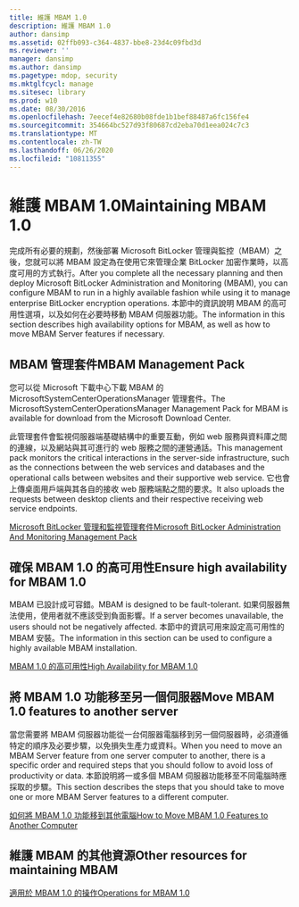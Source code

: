 ```yaml
---
title: 維護 MBAM 1.0
description: 維護 MBAM 1.0
author: dansimp
ms.assetid: 02ffb093-c364-4837-bbe8-23d4c09fbd3d
ms.reviewer: ''
manager: dansimp
ms.author: dansimp
ms.pagetype: mdop, security
ms.mktglfcycl: manage
ms.sitesec: library
ms.prod: w10
ms.date: 08/30/2016
ms.openlocfilehash: 7eecef4e82680b08fde1b1bef88487a6fc156fe4
ms.sourcegitcommit: 354664bc527d93f80687cd2eba70d1eea024c7c3
ms.translationtype: MT
ms.contentlocale: zh-TW
ms.lasthandoff: 06/26/2020
ms.locfileid: "10811355"
---
```

# <span data-ttu-id="82e6b-103">維護 MBAM 1.0</span><span class="sxs-lookup"><span data-stu-id="82e6b-103">Maintaining MBAM 1.0</span></span>


<span data-ttu-id="82e6b-104">完成所有必要的規劃，然後部署 Microsoft BitLocker 管理與監控（MBAM）之後，您就可以將 MBAM 設定為在使用它來管理企業 BitLocker 加密作業時，以高度可用的方式執行。</span><span class="sxs-lookup"><span data-stu-id="82e6b-104">After you complete all the necessary planning and then deploy Microsoft BitLocker Administration and Monitoring (MBAM), you can configure MBAM to run in a highly available fashion while using it to manage enterprise BitLocker encryption operations.</span></span> <span data-ttu-id="82e6b-105">本節中的資訊說明 MBAM 的高可用性選項，以及如何在必要時移動 MBAM 伺服器功能。</span><span class="sxs-lookup"><span data-stu-id="82e6b-105">The information in this section describes high availability options for MBAM, as well as how to move MBAM Server features if necessary.</span></span>

## <span data-ttu-id="82e6b-106">MBAM 管理套件</span><span class="sxs-lookup"><span data-stu-id="82e6b-106">MBAM Management Pack</span></span>


<span data-ttu-id="82e6b-107">您可以從 Microsoft 下載中心下載 MBAM 的 MicrosoftSystemCenterOperationsManager 管理套件。</span><span class="sxs-lookup"><span data-stu-id="82e6b-107">The MicrosoftSystemCenterOperationsManager Management Pack for MBAM is available for download from the Microsoft Download Center.</span></span>

<span data-ttu-id="82e6b-108">此管理套件會監視伺服器端基礎結構中的重要互動，例如 web 服務與資料庫之間的連線，以及網站與其可進行的 web 服務之間的運營通話。</span><span class="sxs-lookup"><span data-stu-id="82e6b-108">This management pack monitors the critical interactions in the server-side infrastructure, such as the connections between the web services and databases and the operational calls between websites and their supportive web service.</span></span> <span data-ttu-id="82e6b-109">它也會上傳桌面用戶端與其各自的接收 web 服務端點之間的要求。</span><span class="sxs-lookup"><span data-stu-id="82e6b-109">It also uploads the requests between desktop clients and their respective receiving web service endpoints.</span></span>

[<span data-ttu-id="82e6b-110">Microsoft BitLocker 管理和監視管理套件</span><span class="sxs-lookup"><span data-stu-id="82e6b-110">Microsoft BitLocker Administration And Monitoring Management Pack</span></span>](https://go.microsoft.com/fwlink/p/?LinkId=258390)

## <span data-ttu-id="82e6b-111">確保 MBAM 1.0 的高可用性</span><span class="sxs-lookup"><span data-stu-id="82e6b-111">Ensure high availability for MBAM 1.0</span></span>


<span data-ttu-id="82e6b-112">MBAM 已設計成可容錯。</span><span class="sxs-lookup"><span data-stu-id="82e6b-112">MBAM is designed to be fault-tolerant.</span></span> <span data-ttu-id="82e6b-113">如果伺服器無法使用，使用者就不應該受到負面影響。</span><span class="sxs-lookup"><span data-stu-id="82e6b-113">If a server becomes unavailable, the users should not be negatively affected.</span></span> <span data-ttu-id="82e6b-114">本節中的資訊可用來設定高可用性的 MBAM 安裝。</span><span class="sxs-lookup"><span data-stu-id="82e6b-114">The information in this section can be used to configure a highly available MBAM installation.</span></span>

[<span data-ttu-id="82e6b-115">MBAM 1.0 的高可用性</span><span class="sxs-lookup"><span data-stu-id="82e6b-115">High Availability for MBAM 1.0</span></span>](high-availability-for-mbam-10.md)

## <span data-ttu-id="82e6b-116">將 MBAM 1.0 功能移至另一個伺服器</span><span class="sxs-lookup"><span data-stu-id="82e6b-116">Move MBAM 1.0 features to another server</span></span>


<span data-ttu-id="82e6b-117">當您需要將 MBAM 伺服器功能從一台伺服器電腦移到另一個伺服器時，必須遵循特定的順序及必要步驟，以免損失生產力或資料。</span><span class="sxs-lookup"><span data-stu-id="82e6b-117">When you need to move an MBAM Server feature from one server computer to another, there is a specific order and required steps that you should follow to avoid loss of productivity or data.</span></span> <span data-ttu-id="82e6b-118">本節說明將一或多個 MBAM 伺服器功能移至不同電腦時應採取的步驟。</span><span class="sxs-lookup"><span data-stu-id="82e6b-118">This section describes the steps that you should take to move one or more MBAM Server features to a different computer.</span></span>

[<span data-ttu-id="82e6b-119">如何將 MBAM 1.0 功能移到其他電腦</span><span class="sxs-lookup"><span data-stu-id="82e6b-119">How to Move MBAM 1.0 Features to Another Computer</span></span>](how-to-move-mbam-10-features-to-another-computer.md)

## <span data-ttu-id="82e6b-120">維護 MBAM 的其他資源</span><span class="sxs-lookup"><span data-stu-id="82e6b-120">Other resources for maintaining MBAM</span></span>


[<span data-ttu-id="82e6b-121">適用於 MBAM 1.0 的操作</span><span class="sxs-lookup"><span data-stu-id="82e6b-121">Operations for MBAM 1.0</span></span>](operations-for-mbam-10.md)

 

 





